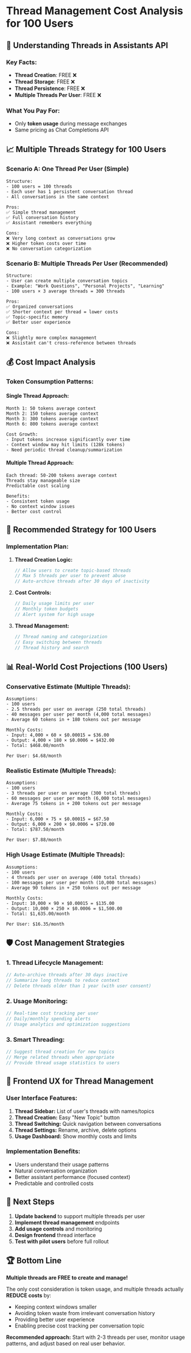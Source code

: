 # Thread Management Cost Analysis for 100 Users

## 🧵 **Understanding Threads in Assistants API**

### **Key Facts:**
- **Thread Creation**: FREE ❌ 
- **Thread Storage**: FREE ❌ 
- **Thread Persistence**: FREE ❌ 
- **Multiple Threads Per User**: FREE ❌ 

### **What You Pay For:**
- Only **token usage** during message exchanges
- Same pricing as Chat Completions API

## 📈 **Multiple Threads Strategy for 100 Users**

### **Scenario A: One Thread Per User (Simple)**
```
Structure:
- 100 users = 100 threads
- Each user has 1 persistent conversation thread
- All conversations in the same context

Pros:
✅ Simple thread management
✅ Full conversation history
✅ Assistant remembers everything

Cons:
❌ Very long context as conversations grow
❌ Higher token costs over time
❌ No conversation categorization
```

### **Scenario B: Multiple Threads Per User (Recommended)**
```
Structure:
- User can create multiple conversation topics
- Example: "Work Questions", "Personal Projects", "Learning"
- 100 users × 3 average threads = 300 threads

Pros:
✅ Organized conversations
✅ Shorter context per thread = lower costs
✅ Topic-specific memory
✅ Better user experience

Cons:
❌ Slightly more complex management
❌ Assistant can't cross-reference between threads
```

## 💰 **Cost Impact Analysis**

### **Token Consumption Patterns:**

#### **Single Thread Approach:**
```
Month 1: 50 tokens average context
Month 2: 150 tokens average context  
Month 3: 300 tokens average context
Month 6: 800 tokens average context

Cost Growth:
- Input tokens increase significantly over time
- Context window may hit limits (128k tokens)
- Need periodic thread cleanup/summarization
```

#### **Multiple Thread Approach:**
```
Each thread: 50-200 tokens average context
Threads stay manageable size
Predictable cost scaling

Benefits:
- Consistent token usage
- No context window issues
- Better cost control
```

## 🎯 **Recommended Strategy for 100 Users**

### **Implementation Plan:**

1. **Thread Creation Logic:**
   ```php
   // Allow users to create topic-based threads
   // Max 5 threads per user to prevent abuse
   // Auto-archive threads after 30 days of inactivity
   ```

2. **Cost Controls:**
   ```php
   // Daily usage limits per user
   // Monthly token budgets
   // Alert system for high usage
   ```

3. **Thread Management:**
   ```php
   // Thread naming and categorization
   // Easy switching between threads
   // Thread history and search
   ```

## 📊 **Real-World Cost Projections (100 Users)**

### **Conservative Estimate (Multiple Threads):**
```
Assumptions:
- 100 users
- 2.5 threads per user on average (250 total threads)
- 40 messages per user per month (4,000 total messages)
- Average 60 tokens in + 180 tokens out per message

Monthly Costs:
- Input: 4,000 × 60 × $0.00015 = $36.00
- Output: 4,000 × 180 × $0.0006 = $432.00
- Total: $468.00/month

Per User: $4.68/month
```

### **Realistic Estimate (Multiple Threads):**
```
Assumptions:
- 100 users
- 3 threads per user on average (300 total threads)
- 60 messages per user per month (6,000 total messages)
- Average 75 tokens in + 200 tokens out per message

Monthly Costs:
- Input: 6,000 × 75 × $0.00015 = $67.50
- Output: 6,000 × 200 × $0.0006 = $720.00
- Total: $787.50/month

Per User: $7.88/month
```

### **High Usage Estimate (Multiple Threads):**
```
Assumptions:
- 100 users
- 4 threads per user on average (400 total threads)
- 100 messages per user per month (10,000 total messages)
- Average 90 tokens in + 250 tokens out per message

Monthly Costs:
- Input: 10,000 × 90 × $0.00015 = $135.00
- Output: 10,000 × 250 × $0.0006 = $1,500.00
- Total: $1,635.00/month

Per User: $16.35/month
```

## 🛡️ **Cost Management Strategies**

### **1. Thread Lifecycle Management:**
```php
// Auto-archive threads after 30 days inactive
// Summarize long threads to reduce context
// Delete threads older than 1 year (with user consent)
```

### **2. Usage Monitoring:**
```php
// Real-time cost tracking per user
// Daily/monthly spending alerts
// Usage analytics and optimization suggestions
```

### **3. Smart Threading:**
```php
// Suggest thread creation for new topics
// Merge related threads when appropriate
// Provide thread usage statistics to users
```

## 🎨 **Frontend UX for Thread Management**

### **User Interface Features:**
1. **Thread Sidebar:** List of user's threads with names/topics
2. **Thread Creation:** Easy "New Topic" button
3. **Thread Switching:** Quick navigation between conversations
4. **Thread Settings:** Rename, archive, delete options
5. **Usage Dashboard:** Show monthly costs and limits

### **Implementation Benefits:**
- Users understand their usage patterns
- Natural conversation organization
- Better assistant performance (focused context)
- Predictable and controlled costs

## 📝 **Next Steps**

1. **Update backend** to support multiple threads per user
2. **Implement thread management** endpoints
3. **Add usage controls** and monitoring
4. **Design frontend** thread interface
5. **Test with pilot users** before full rollout

## 🏆 **Bottom Line**

**Multiple threads are FREE to create and manage!** 

The only cost consideration is token usage, and multiple threads actually **REDUCE costs** by:
- Keeping context windows smaller
- Avoiding token waste from irrelevant conversation history
- Providing better user experience
- Enabling precise cost tracking per conversation topic

**Recommended approach:** Start with 2-3 threads per user, monitor usage patterns, and adjust based on real user behavior.
